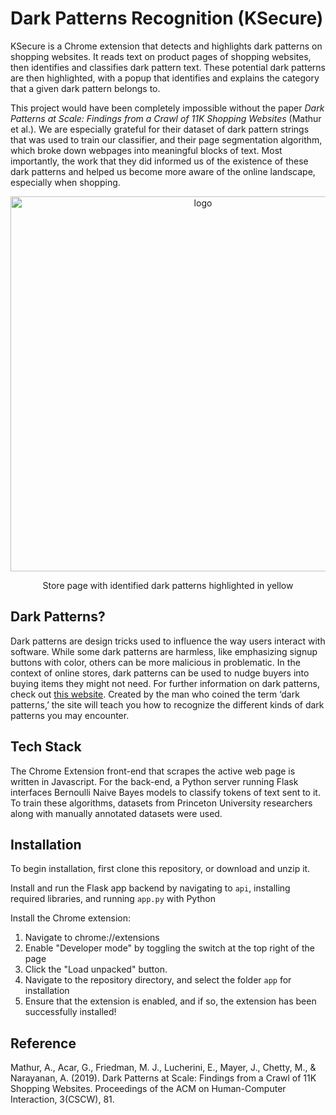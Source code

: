 # Dark Patterns Recognition (KSecure)

KSecure is a Chrome extension that detects and highlights dark patterns on shopping websites. It reads text on product pages of shopping websites, then identifies and classifies dark pattern text. These potential dark patterns are then highlighted, with a popup that identifies and explains the category that a given dark pattern belongs to. 

This project would have been completely impossible without the paper *Dark Patterns at Scale: Findings from a Crawl of 11K Shopping Websites* (Mathur et al.). We are especially grateful for their dataset of dark pattern strings that was used to train our classifier, and their page segmentation algorithm, which broke down webpages into meaningful blocks of text. Most importantly, the work that they did informed us of the existence of these dark patterns and helped us become more aware of the online landscape, especially when shopping.


<p align="center">
    <img src="https://raw.githubusercontent.com/NicholasTung/dark-patterns-recognition/master/after.png" alt="logo" width=600 >
</p>
<p align = "center">
    Store page with identified dark patterns highlighted in yellow
</p>

## Dark Patterns?
Dark patterns are design tricks used to influence the way users interact with software. While some dark patterns are harmless, like emphasizing signup buttons with color, others can be more malicious in problematic. In the context of online stores, dark patterns can be used to nudge buyers into buying items they might not need. For further information on dark patterns, check out [this website](https://darkpatterns.org). Created by the man who coined the term ‘dark patterns,’ the site will teach you how to recognize the different kinds of dark patterns you may encounter.
## Tech Stack
The Chrome Extension front-end that scrapes the active web page is written in Javascript. For the back-end, a Python server running Flask interfaces Bernoulli Naive Bayes models to classify tokens of text sent to it. To train these algorithms, datasets from Princeton University researchers along with manually annotated datasets were used.
## Installation
To begin installation, first clone this repository, or download and unzip it.

Install and run the Flask app backend by navigating to `api`, installing required libraries, and running `app.py` with Python

Install the Chrome extension:
1. Navigate to chrome://extensions
2. Enable "Developer mode" by toggling the switch at the top right of the page
3. Click the "Load unpacked" button.
4. Navigate to the repository directory, and select the folder `app` for installation
5. Ensure that the extension is enabled, and if so, the extension has been successfully installed!
## Reference
Mathur, A., Acar, G., Friedman, M. J., Lucherini, E., Mayer, J., Chetty, M., & Narayanan, A. (2019). Dark Patterns at Scale: Findings from a Crawl of 11K Shopping Websites. Proceedings of the ACM on Human-Computer Interaction, 3(CSCW), 81.
